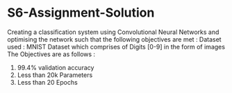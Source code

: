 # S6-Assignment-Solution

Creating a classification system using Convolutional Neural Networks and optimising the network such that the following objectives are met : Dataset used : MNIST Dataset which comprises of Digits [0-9] in the form of images The Objectives are as follows :

1. 99.4% validation accuracy
2. Less than 20k Parameters
3. Less than 20 Epochs
